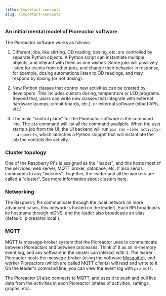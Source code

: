```yaml
---
title: Important concepts
slug: /important-concepts
---
```


### An initial mental model of Pioreactor software

The Pioreactor software works as follows:

1. Different jobs, like stirring, OD reading, dosing, etc. are controlled by separate Python objects. A Python script can instantiate multiple objects, and interact with them as one wishes. Some jobs will passively listen for events from other jobs, and change their behavior in response, for example, dosing automations listen to OD readings, and may respond by dosing (or not dosing).

2. New Python classes that control new activities can be created by developers. This includes custom dosing, temperature or LED programs. Beyond that, users can write new classes that integrate with external hardware (pumps, circuit boards, etc.), or external software (cloud APIs, etc.)

3. The main "control plane" for the Pioreactor software is the command line. The `pio` command will list all the command available. When the user starts a job from the UI, the UI backend will run `pio run <some activity> --arguments`, which launches a Python snippet that will instantiate the job the controls the activity.


### Cluster topology

One of the Raspberry Pi's is assigned as the "leader", and this hosts most of the services: web server, MQTT broker, database, etc. It also sends commands to any "workers". Together, the leader and all the workers are called a "cluster". See more information about clusters [here](/user-guide/create-cluster).


### Networking

The Raspberry Pis communicate through the local network (in more advanced cases, this network is hosted on the leader). Each RPi broadcasts its hostname through mDNS, and the leader also broadcasts an alias (default: \`pioreactor.local\`).

### MQTT

MQTT is message-broker system that the Pioreactor uses to communicate between Pioreactors and between processes. Think of it as an in-memory event log, and any software in the cluster can interact with it. The leader Pioreactor hosts the message-broker (using the software [Mosquitto](https://mosquitto.org/)), and worker Pioreactors (which are called MQTT _clients_) will read and write to it. On the leader's command line, you can view the event log with `pio mqtt`.

The Pioreactor UI also connects to MQTT, and uses it to push and pull live data from the activities in each Pioreactor (states of activities, settings, graphs, etc).

